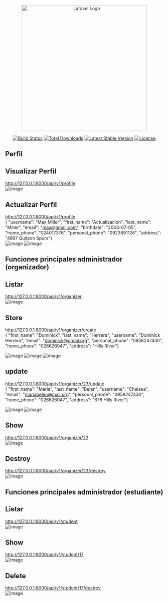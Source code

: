 <p align="center"><a href="https://laravel.com" target="_blank"><img src="https://raw.githubusercontent.com/laravel/art/master/logo-lockup/5%20SVG/2%20CMYK/1%20Full%20Color/laravel-logolockup-cmyk-red.svg" width="400" alt="Laravel Logo"></a></p>

<p align="center">
<a href="https://github.com/laravel/framework/actions"><img src="https://github.com/laravel/framework/workflows/tests/badge.svg" alt="Build Status"></a>
<a href="https://packagist.org/packages/laravel/framework"><img src="https://img.shields.io/packagist/dt/laravel/framework" alt="Total Downloads"></a>
<a href="https://packagist.org/packages/laravel/framework"><img src="https://img.shields.io/packagist/v/laravel/framework" alt="Latest Stable Version"></a>
<a href="https://packagist.org/packages/laravel/framework"><img src="https://img.shields.io/packagist/l/laravel/framework" alt="License"></a>
</p>

## Perfil
## Visualizar Perfil
http://127.0.0.1:8000/api/v1/profile<br>
![image](https://github.com/BryanTnz/proyecto_vitalzure/assets/66330281/25f356b5-66e1-4908-9ac7-4ec987c6697c)

## Actualizar Perfil
http://127.0.0.1:8000/api/v1/profile<br>
{
      "username": "Max Miller",
      "first_name": "Actualizacion",
      "last_name": "Miller",
      "email": "max@gmail.com",
      "birthdate": "2003-07-05",
      "home_phone": "024017376",
      "personal_phone": "0923691126",
      "address": "4897 Quitzon Spurs"}
<br>
![image](https://github.com/BryanTnz/proyecto_vitalzure/assets/66330281/c8041b67-5385-40ca-a817-d84c5742430b)
![image](https://github.com/BryanTnz/proyecto_vitalzure/assets/66330281/b874eaf1-5c74-46f7-9454-4e2716e93d73)

## Funciones principales administrador (organizador)
## Listar 
http://127.0.0.1:8000/api/v1/organizer<br>
![image](https://github.com/BryanTnz/proyecto_vitalzure/assets/66330281/60144a09-b15c-4f00-b820-cbda9d0a7d31)

## Store
http://127.0.0.1:8000/api/v1/organizer/create<br>
{
      "first_name": "Dominick",
      "last_name": "Herrera",
      "username": "Dominick Herrera",
      "email": "dominick@gmail.org",
      "personal_phone": "0958247430",
      "home_phone": "026626047",
      "address": "Hills River"}
<br>

![image](https://github.com/BryanTnz/proyecto_vitalzure/assets/66330281/05be643c-681f-49c2-8e70-04428f9a6d91)
![image](https://github.com/BryanTnz/proyecto_vitalzure/assets/66330281/53b2035f-9e70-49eb-99f2-9f4fa5221e34)
![image](https://github.com/BryanTnz/proyecto_vitalzure/assets/66330281/ff2f01de-2fd0-424f-a6c4-6e8fe6b65afa)

## update
http://127.0.0.1:8000/api/v1/organizer/23/update<br>
{
      "first_name": "Maria",
      "last_name": "Belen",
      "username": "Chelsea",
      "email": "mariabelen@mail.org",
      "personal_phone": "0958247430",
      "home_phone": "026626047",
      "address": "678 Hills River"}
<br>

![image](https://github.com/BryanTnz/proyecto_vitalzure/assets/66330281/8ccd9701-113b-4ace-94ef-a1c336de2171)
![image](https://github.com/BryanTnz/proyecto_vitalzure/assets/66330281/abdea82c-d52c-452a-971d-525ded419be9)

## Show
http://127.0.0.1:8000/api/v1/organizer/23<br>
![image](https://github.com/BryanTnz/proyecto_vitalzure/assets/66330281/d7c8c11e-796a-45ab-8cce-dc25b2a6f2cc)

## Destroy
http://127.0.0.1:8000/api/v1/organizer/23/destroy<br>
![image](https://github.com/BryanTnz/proyecto_vitalzure/assets/66330281/1b30a779-038d-46c0-8740-d34efa5e9b45)

## Funciones principales administrador (estudiante)
## Listar 
http://127.0.0.1:8000/api/v1/student<br>
![image](https://github.com/BryanTnz/proyecto_vitalzure/assets/66330281/906cd64c-731f-4bb6-b0f4-8c6af47c3a8e)

## Show
http://127.0.0.1:8000/api/v1/student/17<br>
![image](https://github.com/BryanTnz/proyecto_vitalzure/assets/66330281/9a0c00f8-210b-49fb-ad58-30c5e42d4a0d)

## Delete
http://127.0.0.1:8000/api/v1/student/17/destroy<br>
![image](https://github.com/BryanTnz/proyecto_vitalzure/assets/66330281/e5176d2b-1414-4a2f-8409-c7b6ff48d975)


